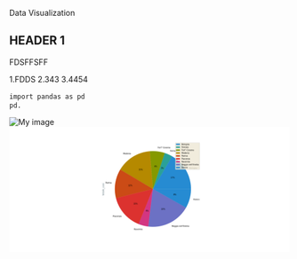 Data Visualization 

## HEADER 1

FDSFFSFF

  1.FDDS
  2.343
  3.4454
  
  ```
  import pandas as pd
  pd.
  ```
![My image](https://lh3.googleusercontent.com/proxy/m4AKUiM62QknmyfqKCr1NIRiVeqdz3DU393nUAzcwkTYrzsu6KS46sEwEUgdDI5sVqDGmDddB5RP7CUbwFJi3SleQC66ImTaT07axbjP3s00M-7NS-Q-EvH-QzN99w)
![My image](image-pandas-pie.png)



